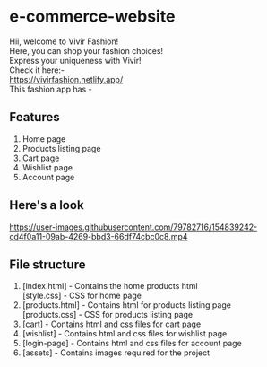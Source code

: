 # e-commerce-website  
Hii, welcome to Vivir Fashion!  
Here, you can shop your fashion choices!  
Express your uniqueness with Vivir!  
Check it here:-  
https://vivirfashion.netlify.app/  
This fashion app has -  
## Features   
1) Home page  
2) Products listing page  
3) Cart page  
4) Wishlist page  
5) Account page  
  
## Here's a look  
https://user-images.githubusercontent.com/79782716/154839242-cd4f0a11-09ab-4269-bbd3-66df74cbc0c8.mp4

## File structure  
1) [index.html] - Contains the home products html  
   [style.css] - CSS for home page  
2) [products.html] - Contains html for products listing page    
   [products.css] - CSS for products listing page  
3) [cart] - Contains html and css files for cart page  
4) [wishlist] - Contains html and css files for wishlist page    
5) [login-page] - Contains html and css files for account page  
6) [assets] - Contains images required for the project  
